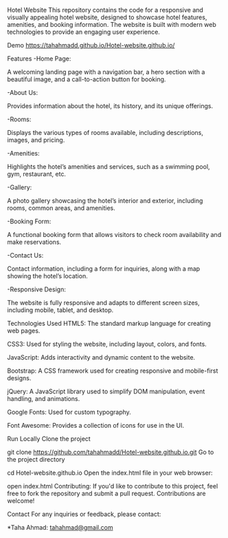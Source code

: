 Hotel Website
This repository contains the code for a responsive and visually appealing hotel website, designed to showcase hotel features, amenities, and booking information. The website is built with modern web technologies to provide an engaging user experience.

Demo
https://tahahmadd.github.io/Hotel-website.github.io/

Features
-Home Page:

A welcoming landing page with a navigation bar, a hero section with a beautiful image, and a call-to-action button for booking.

-About Us:

Provides information about the hotel, its history, and its unique offerings.

-Rooms:

Displays the various types of rooms available, including descriptions, images, and pricing.

-Amenities:

Highlights the hotel’s amenities and services, such as a swimming pool, gym, restaurant, etc.

-Gallery:

A photo gallery showcasing the hotel’s interior and exterior, including rooms, common areas, and amenities.

-Booking Form:

A functional booking form that allows visitors to check room availability and make reservations.

-Contact Us:

Contact information, including a form for inquiries, along with a map showing the hotel’s location.

-Responsive Design:

The website is fully responsive and adapts to different screen sizes, including mobile, tablet, and desktop.

Technologies Used
HTML5: The standard markup language for creating web pages.

CSS3: Used for styling the website, including layout, colors, and fonts.

JavaScript: Adds interactivity and dynamic content to the website.

Bootstrap: A CSS framework used for creating responsive and mobile-first designs.

jQuery: A JavaScript library used to simplify DOM manipulation, event handling, and animations.

Google Fonts: Used for custom typography.

Font Awesome: Provides a collection of icons for use in the UI.

Run Locally
Clone the project

  git clone https://github.com/tahahmadd/Hotel-website.github.io.git
Go to the project directory

  cd Hotel-website.github.io
Open the index.html file in your web browser:

  open index.html
Contributing:
If you'd like to contribute to this project, feel free to fork the repository and submit a pull request. Contributions are welcome!

Contact
For any inquiries or feedback, please contact:

*Taha Ahmad: tahahmad@gmail.com
 
